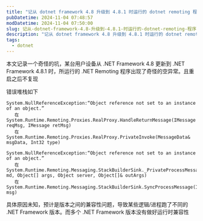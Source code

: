 ```yaml
---
title: "记从 dotnet framework 4.8 升级到 4.8.1 时运行的 dotnet remoting 程序出现空异常"
pubDatetime: 2024-11-04 07:48:57
modDatetime: 2024-11-04 07:50:00
slug: 记从-dotnet-framework-4.8-升级到-4.8.1-时运行的-dotnet-remoting-程序出现空异常
description: "记从 dotnet framework 4.8 升级到 4.8.1 时运行的 dotnet remoting 程序出现空异常"
tags:
  - dotnet
---
```





本文记录一个奇怪的坑，某台用户设备从 .NET Framework 4.8 更新到 .NET Framework 4.8.1 时，所运行的 .NET Remoting 程序出现了奇怪的空异常。且重启之后不复现

<!--more-->


<!-- 发布 -->
<!-- 博客 -->

错误堆栈如下

```
System.NullReferenceException:“Object reference not set to an instance of an object.”
   在 System.Runtime.Remoting.Proxies.RealProxy.HandleReturnMessage(IMessage reqMsg, IMessage retMsg)
   在 System.Runtime.Remoting.Proxies.RealProxy.PrivateInvoke(MessageData& msgData, Int32 type)
```

```
System.NullReferenceException:“Object reference not set to an instance of an object.”
   在 System.Runtime.Remoting.Messaging.StackBuilderSink._PrivateProcessMessage(IntPtr md, Object[] args, Object server, Object[]& outArgs)
   在 System.Runtime.Remoting.Messaging.StackBuilderSink.SyncProcessMessage(IMessage msg)
```

具体原因未知，预计是版本之间的兼容性问题，导致某些逻辑/进程跑了不同的 .NET Framework 版本。而多个 .NET Framework 版本没有做好运行时兼容性
